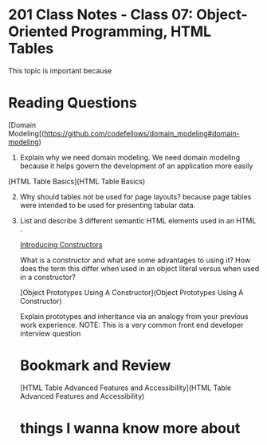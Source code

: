 # 201 Class Notes - Class 07: Object-Oriented Programming, HTML Tables

This topic is important because 

# Reading Questions

[Domain Modeling[(https://github.com/codefellows/domain_modeling#domain-modeling)

1. Explain why we need domain modeling.
We need domain modeling because it helps govern the development of an application more easily

[HTML Table Basics](HTML Table Basics)

2. Why should tables not be used for page layouts?
because page tables were intended to be used for presenting tabular data.

4. List and describe 3 different semantic HTML elements used in an HTML <table>.


[Introducing Constructors](https://developer.mozilla.org/en-US/docs/Learn/JavaScript/Objects/Basics#introducing_constructors)

What is a constructor and what are some advantages to using it?
How does the term this differ when used in an object literal versus when used in a constructor?
  
[Object Prototypes Using A Constructor](Object Prototypes Using A Constructor)

Explain prototypes and inheritance via an analogy from your previous work experience.
NOTE: This is a very common front end developer interview question

  # Bookmark and Review
  
[HTML Table Advanced Features and Accessibility](HTML Table Advanced Features and Accessibility)

  # things I wanna know more about
  
  
